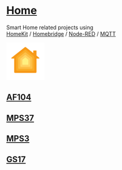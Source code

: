 # [Home](https://www.apple.com/de/ios/home/)
Smart Home related projects using  
[HomeKit](https://de.wikipedia.org/wiki/HomeKit) / [Homebridge](https://homebridge.io/) / [Node-RED](https://de.wikipedia.org/wiki/Node-RED) / [MQTT](https://de.wikipedia.org/wiki/MQTT)  

<a href="https://www.apple.com/de/ios/home/">
<img width="100" alt="2021-09-21" src="images/Apple_HomeKit_logo.svg"> 

## [AF104](AF104/readme.md)
  
## [MPS37](https://github.com/griemide/Shelly/tree/master/Projects)  
  
## [MPS3](https://github.com/griemide/Shelly/tree/master/Projects)
  
## [GS17](https://github.com/griemide/Hardware/blob/master/Funkschalter/readme.md)  
[]()  
[]()  
[]()  
[]()  
[]()  
[]()  
[]()  

